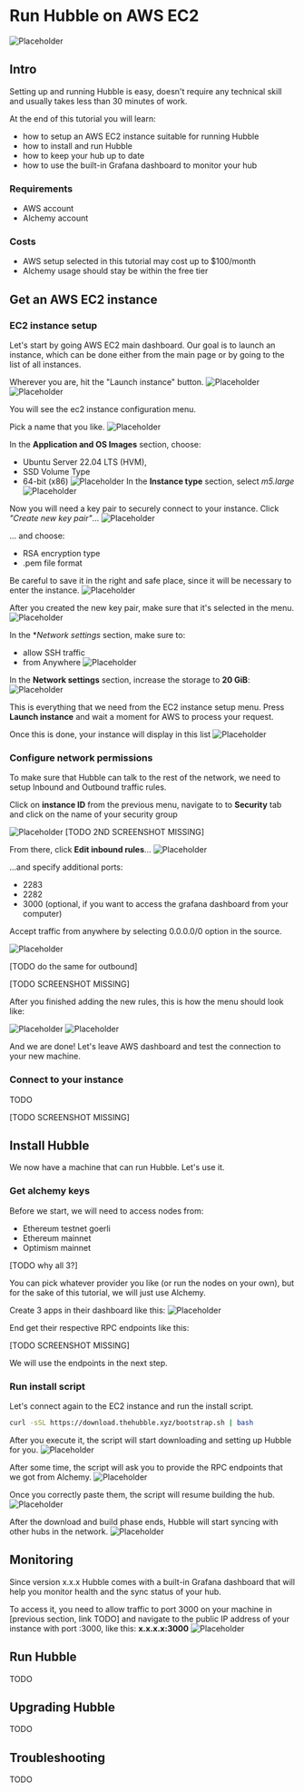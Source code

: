 # Run Hubble on AWS EC2
![Placeholder](./images/mvp-fc-header.png)

## Intro
Setting up and running Hubble is easy, doesn't require any technical skill and usually takes less than 30 minutes of work.

At the end of this tutorial you will learn:
- how to setup an AWS EC2 instance suitable for running Hubble
- how to install and run Hubble
- how to keep your hub up to date
- how to use the built-in Grafana dashboard to monitor your hub

### Requirements
- AWS account
- Alchemy account

### Costs
- AWS setup selected in this tutorial may cost up to $100/month
- Alchemy usage should stay be within the free tier

## Get an AWS EC2 instance
### EC2 instance setup
Let's start by going AWS EC2 main dashboard. Our goal is to launch an instance, which can be done either from the main page or by going to the list of all instances.

Wherever you are, hit the "Launch instance" button.
![Placeholder](./images/aws-ec2-instances.png)
![Placeholder](./images/aws-ec2-instances-launch.png)

You will see the ec2 instance configuration menu.

Pick a name that you like.
![Placeholder](./images/ec2-setup-name.png)

In the **Application and OS Images** section, choose:
- Ubuntu Server 22.04 LTS (HVM),
- SSD Volume Type
- 64-bit (x86)
![Placeholder](./images/ec2-setup-ami.png)
In the **Instance type** section, select *m5.large*
![Placeholder](./images/ec2-setup-instance-type.png)

Now you will need a key pair to securely connect to your instance. Click *"Create new key pair"*...
![Placeholder](./images/ec2-setup-empty-keypair.png)

... and choose:
- RSA encryption type
- .pem file format

Be careful to save it in the right and safe place, since it will be necessary to enter the instance.
![Placeholder](./images/ec2-setup-create-key-pair.png)

After you created the new key pair, make sure that it's selected in the menu.
![Placeholder](./images/ec2-setup-key-pair-selected.png)

In the **Network settings* section, make sure to:
- allow SSH traffic
- from Anywhere
![Placeholder](./images/ec2-setup-create-security-group.png)

In the **Network settings** section, increase the storage to **20 GiB**:
![Placeholder](./images/ec2-setup-storage.png)

This is everything that we need from the EC2 instance setup menu. Press **Launch instance** and wait a moment for AWS to process your request.

Once this is done, your instance will display in this list
![Placeholder](./images/ec2-instance-ready.png)

### Configure network permissions

To make sure that Hubble can talk to the rest of the network, we need to setup Inbound and Outbound traffic rules.

Click on **instance ID** from the previous menu, navigate to to **Security** tab and click on the name of your security group

![Placeholder](./images/ec2-instance-details.png)
[TODO 2ND SCREENSHOT MISSING]


From there, click **Edit inbound rules**...
![Placeholder](./images/ec2-security-group-details.png)

...and specify additional ports:
- 2283
- 2282
- 3000 (optional, if you want to access the grafana dashboard from your computer)

Accept traffic from anywhere by selecting 0.0.0.0/0 option in the source.

![Placeholder](./images/ec2-security-group-inbound-edit.png)

[TODO do the same for outbound]

[TODO SCREENSHOT MISSING]

After you finished adding the new rules, this is how the menu should look like:

![Placeholder](./images/ec2-security-group-inbound-final.png)
![Placeholder](./images/ec2-security-group-outbound-final.png)

And we are done! Let's leave AWS dashboard and test the connection to your new machine.

### Connect to your instance
TODO

[TODO SCREENSHOT MISSING]

## Install Hubble
We now have a machine that can run Hubble. Let's use it.

### Get alchemy keys
Before we start, we will need to access nodes from:
- Ethereum testnet goerli
- Ethereum mainnet
- Optimism mainnet

[TODO why all 3?]

You can pick whatever provider you like (or run the nodes on your own), but for the sake of this tutorial, we will just use Alchemy.

Create 3 apps in their dashboard like this:
![Placeholder](./images/alchemy-setup.png)

End get their respective RPC endpoints like this:

[TODO SCREENSHOT MISSING]

We will use the endpoints in the next step.

### Run install script
Let's connect again to the EC2 instance and run the install script.

```bash
curl -sSL https://download.thehubble.xyz/bootstrap.sh | bash
```

After you execute it, the script will start downloading and setting up Hubble for you.
![Placeholder](./images/Hubble-install-script.png)

After some time, the script will ask you to provide the RPC endpoints that we got from Alchemy.
![Placeholder](./images/Hubble-rpc-prompt.png)

Once you correctly paste them, the script will resume building the hub.
![Placeholder](./images/Hubble-rpc-prompt-final.png)

After the download and build phase ends, Hubble will start syncing with other hubs in the network.
![Placeholder](./images/Hubble-syncing-1.png)

## Monitoring
Since version x.x.x Hubble comes with a built-in Grafana dashboard that will help you monitor health and the sync status of your hub.

To access it, you need to allow traffic to port 3000 on your machine in [previous section, link TODO] and navigate to the public IP address of your instance with port :3000, like this: **x.x.x.x:3000**
![Placeholder](./images/grafana-1.png)

## Run Hubble
TODO

## Upgrading Hubble
TODO

## Troubleshooting
TODO
